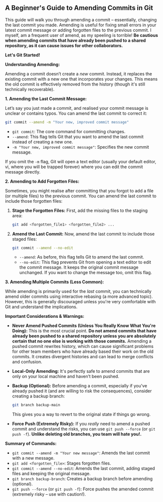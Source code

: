 ## A Beginner's Guide to Amending Commits in Git

This guide will walk you through amending a commit – essentially, changing the last commit you made. Amending is useful for fixing small errors in your latest commit message or adding forgotten files to the previous commit. I myself, am a frequent user of amend, as my speeling is torrible! **Be cautious when amending commits that have already been pushed to a shared repository, as it can cause issues for other collaborators.**

**Let's Git Started!**

**Understanding Amending:**

Amending a commit doesn’t create a *new* commit. Instead, it replaces the existing commit with a new one that incorporates your changes. This means the old commit is effectively removed from the history (though it's still technically recoverable).

**1. Amending the Last Commit Message:**

Let’s say you just made a commit, and realised your commit message is unclear or contains typos. You can amend the last commit to correct it:

```bash
git commit --amend -m "Your new, improved commit message"
```

* `git commit`: The core command for committing changes.
* `--amend`:  This flag tells Git that you want to amend the last commit instead of creating a new one.
* `-m "Your new, improved commit message"`:  Specifies the new commit message.

If you omit the `-m` flag, Git will open a text editor (usually your default editor, vi, where you will be trapped forever) where you can edit the commit message directly.

**2. Amending to Add Forgotten Files:**

Sometimes, you might realise after committing that you forgot to add a file (or multiple files) to the previous commit. You can amend the last commit to include those forgotten files:

1. **Stage the Forgotten Files:** First, add the missing files to the staging area:

   ```bash
   git add <forgotten_file1> <forgotten_file2> ...
   ```

2. **Amend the Last Commit:** Now, amend the last commit to include those staged files:

   ```bash
   git commit --amend --no-edit
   ```

   * `--amend`:  As before, this flag tells Git to amend the last commit.
   * `--no-edit`: This flag prevents Git from opening a text editor to edit the commit message. It keeps the original commit message unchanged. If you want to change the message too, omit this flag.

**3. Amending Multiple Commits (Less Common):**

While amending is primarily used for the *last* commit, you can technically amend older commits using interactive rebasing (a more advanced topic).  However, this is generally discouraged unless you're very comfortable with Git and understand the implications.

**Important Considerations & Warnings:**

* **Never Amend Pushed Commits (Unless You Really Know What You're Doing):**  This is the most crucial point. **Do not amend commits that have already been pushed to a shared repository unless you are absolutely certain that no one else is working with those commits.** Amending a pushed commit rewrites history, which can cause significant problems for other team members who have already based their work on the old commits.  It creates divergent histories and can lead to merge conflicts and confusion.
* **Local-Only Amending:**  It's perfectly safe to amend commits that are only on your local machine and haven’t been pushed.
* **Backup (Optional):** Before amending a commit, especially if you've already pushed it (and are willing to risk the consequences), consider creating a backup branch:

   ```bash
   git branch backup-main
   ```

   This gives you a way to revert to the original state if things go wrong.
* **Force Push (Extremely Risky):** If you *really* need to amend a pushed commit and understand the risks, you can use `git push --force` (or `git push -f`). **Unlike deleting old branches, you team will hate you!.**

**Summary of Commands:**

* `git commit --amend -m "Your new message"`: Amends the last commit with a new message.
* `git add <forgotten_file>`: Stages forgotten files.
* `git commit --amend --no-edit`: Amends the last commit, adding staged files and keeping the original message.
* `git branch backup-branch`: Creates a backup branch before amending (optional).
* `git push --force` (or `git push -f`): Force pushes the amended commit (extremely risky – use with caution!).
